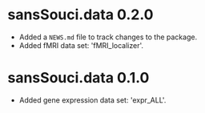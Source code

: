 # sansSouci.data 0.2.0

* Added a `NEWS.md` file to track changes to the package.
* Added fMRI data set: 'fMRI_localizer'.

# sansSouci.data 0.1.0

* Added gene expression data set: 'expr_ALL'.
